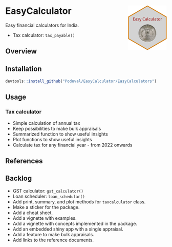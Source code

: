 # EasyCalculator <img src="man/figures/logo.png" align="right" height="139" />

Easy financial calculators for India. 

  * Tax calculator: `tax_payable()`
  

## Overview

## Installation

```r
devtools::install_github("Poduval/EasyCalculator/EasyCalculators")
```

## Usage

### Tax calculator

  * Simple calculation of annual tax 
  * Keep possibilities to make bulk appraisals
  * Summarized function to show useful insights
  * Plot functions to show useful insights
  * Calculate tax for any financial year - from 2022 onwards
  
## References 

## Backlog

* GST calculator: `gst_calculator()`
* Loan scheduler: `loan_schedular()`
* Add print, summary, and plot methods for `taxcalculator` class.
* Make a sticker for the package.
* Add a cheat sheet. 
* Add a vignette with examples.
* Add a vignette with concepts implemented in the package.
* Add an embedded shiny app with a single appraisal.
* Add a feature to make bulk appraisals.
* Add links to the reference documents. 
